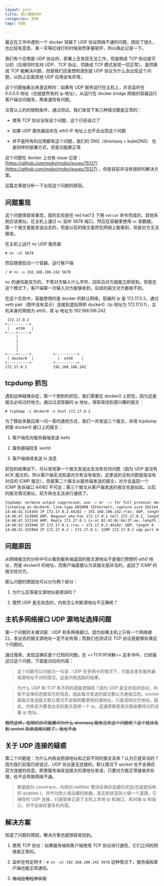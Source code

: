 ```yaml
---
layout: post
title: 深入理解UDP
categories: 网络
tags: 容器

---
```


最近在工作中遇到一个 docker 容器下 UDP 协议网络不通的问题，困扰了很久，也比较有意思，某一天等红绿灯的时候突然茅塞顿开，所以再此记录一下。

我们有个应用是 UDP 协议的，部署上去发现无法工作，但是换成 TCP 协议是可以的（应用同时支持 UDP、TCP 协议，切换成 TCP 模式发现一切正常）。虽然换成 TCP 能解决问题，但是我们还是想知道到底 UDP 协议为什么会出现这个问题，以防止后面其他 UDP 应用会有异常。

这个问题抽象出来是这样的：如果有 UDP 服务运行在主机上，并且监听在 0.0.0.0 地址（也就是所有的 ip 地址），从运行在 docker bridge 网络的容器运行客户端访问服务，两者通信有问题。

注意以上的的限制条件，通过测试，我们发现下来几种情况都是正常的：

- 使用 TCP 协议没有这个问题，这个已经说过了

- 如果 UDP 服务器监听在 eth0 IP 地址上也不会出现这个问题

- 并不是所有的应用都有这个问题，我们的 DNS（dnsmasq + kubeDNS） 也是同样的部署方式，但是功能都正常

这个问题在 docker 上也有 issue 记录：[https://github.com/moby/moby/issues/15127](https://github.com/moby/moby/issues/15127) ，但是目前并没有很好的解决方案。

这篇文章就分析一下出现这个问题的原因。

## 问题重现

这个问题很容易重现，我的实验是在 red hat7.5 下用 `netcat` 命令完成的，其他系统应该类似。在主机上通过 `nc` 监听 5678 端口，然后在容器里使用 `nc` 发数据。第一个报文是能发送出去的，但是以后的报文虽然在网络上能看到，但是对方无法接收。

在主机上运行 nc UDP 服务器

`# nc -ul 5678`

然后随便启动一个容器，运行客户端

`/ # nc -u 192.168.106.242 5678`

nc 的通信是双方的，不管对方输入什么字符，回车后对方就能立即收到。但是在这个模式下，客户端第一次输入对方能够收到，后续的报文对方都收不到。

在这个实验中，容器使用的是 docker 的默认网络，容器的 ip 是 172.17.0.2，通过 veth pair（图中没有显示）连接到虚拟网桥 docker0（ip 地址为 172.17.0.1），主机本身的网络为 eth0，其 ip 地址为 192.168.106.242
```
 172.17.0.2
+----------+
 |   eth0   |
+----+-----+
     |
     |
     |
     |
+----+-----+          +----------+
 | docker0  |           |  eth0    |
+----------+          +----------+
172.17.0.1            192.168.106.242
```

## tcpdump 抓包

遇到这种疑难杂症，第一个想到的抓包，我们需要在 docker0 上抓包，因为这是报文必经过的地方。通过过滤容器的 ip 地址，很容易找到感兴趣的报文：

`# tcpdump -i docker0 -n host 172.17.0.2`

为了模拟多数应用一问一答的通信方式，我们一共发送三个报文，并用 tcpdump 抓取 docker0 接口上的报文：

1. 客户端先向服务器端发送 hello

2. 服务器端回复 world

3. 客户端继续发送 hi 消息


抓包的结果如下，可以发现第一个报文发送出去没有任何问题（因为 UDP 是没有 ACK 报文的，所以客户端无法知道对方有没有收到，这里说的没有问题是指没有对应的 ICMP 报文），但是第二个报文从服务端发送的报文，对方会返回一个 ICMP 告诉端口 44182 不可达；第三个报文从客户端发送的报文也是如此。以后的报文情况类似，双方再也无法进行通信了。
```sh
tcpdump: verbose output suppressed, use -v or -vv for full protocol decode
listening on docker0, link-type EN10MB (Ethernet), capture size 262144 bytes
14:48:42.514345 IP 172.17.0.2.44182 > 192.168.106.242.rrac: UDP, length 6
14:48:47.523098 ARP, Request who-has 172.17.0.1 tell 172.17.0.2, length 28
14:48:47.523144 ARP, Reply 172.17.0.1 is-at 02:42:0c:b4:3f:ee, length 28
14:48:52.325946 IP 172.17.0.1.rrac > 172.17.0.2.44182: UDP, length 6
14:48:52.325994 IP 172.17.0.2 > 172.17.0.1: ICMP 172.17.0.2 udp port 44182 unreachable, length 42
```

## 问题原因

从网络报文的分析中可以看到服务端返回的报文源地址不是我们预想的 eth0 地址，而是 docker0 的地址，而客户端直接认为该报文是非法的，返回了 ICMP 的报文给对方。

那么问题的原因也可以分为两个部分：

1. 为什么应答报文源地址是错误的？

2. 既然 UDP 是无状态的，内核怎么判断源地址不正确呢？


## 主机多网络接口 UDP 源地址选择问题

第一个问题的关键词是：UDP 和多网络接口。因为如果主机上只有一个网络接口，发出去的报文源地址一定不会有错；而我们也测试过 TCP 协议是能够处理这个问题的。

通过搜索，发现这确实是个已知的问题。在 <<TCP/IP详解>> 这本书中，已经描述过这个问题，下面是对应的内容：

>这个问题可以归结为一句话：UDP 在多网卡的情况下，可能会发生服务器端源地址不对的情况，这是内核选路的结果。

>为什么 UDP 和 TCP 有不同的选路逻辑呢？因为 UDP 是无状态的协议，内核不会保存连接双方的信息，因此每次发送的报文都认为是独立的，socket 层每次发送报文默认情况不会指明要使用的源地址，只是说明对方地址。因此，内核会为要发出去的报文选择一个 ip，这通常都是报文路由要经过的设备 ip 地址。

~~既然这样，聪明的你可能要问为什么 dnsmasq 服务没有这个问题呢？这个就涉及到 socket 系统调用问题了，我也不会~~

## 关于 UDP 连接的疑惑

第二个问题是：为什么内核会把源地址和之前不同的报文丢弃？认为它是非法的？因为我们前面已经说过，UDP 协议是无连接的，默认情况下 socket 也不会保存双方连接的信息。即使服务端发送报文的源地址有误，只要对方能正常接收并处理，也不会导致网络不通。

>那是因为 conntrack，内核的 netfilter 模块会保存连接的状态(也就是俗称的 iptables )，并作为防火墙设置的依据。其实和状态防火墙一个道理，它保存的 UDP 连接，只是简单记录了主机上本地 ip 和端口，和对端 ip 和端口，并不会保存更多的内容。

## 解决方案

知道了问题的原因，解决方案也就很容易找到。

1. 使用 TCP 协议：如果服务端和客户端使用 TCP 协议进行通信，它们之间的网络是正常的。

2. 监听在特定网卡：`# nc -ul 192.168.106.242 5678`
这种情况下，服务端和客户端也能正常通信。

3. ~~改动应用程序实现~~